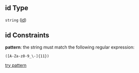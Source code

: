 ## id Type

`string` ([id](media-properties-trailer-properties-id.md))

## id Constraints

**pattern**: the string must match the following regular expression:&#x20;

```regexp
([A-Za-z0-9_\-]{11})
```

[try pattern](https://regexr.com/?expression=\(%5BA-Za-z0-9_%5C-%5D%7B11%7D\) "try regular expression with regexr.com")
